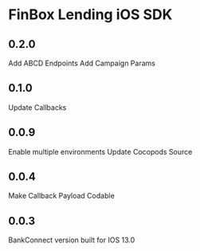 #  FinBox Lending iOS SDK

## 0.2.0

Add ABCD Endpoints
Add Campaign Params


## 0.1.0

Update Callbacks


## 0.0.9

Enable multiple environments
Update Cocopods Source


## 0.0.4

Make Callback Payload Codable


## 0.0.3

BankConnect version built for IOS 13.0


